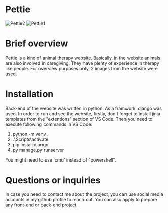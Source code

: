 # Pettie

![Pettie2](https://github.com/salahlisahil/pettie/assets/136335346/d684eacf-4b0f-446f-92af-a9e6b95fe9bd)
![Pettie1](https://github.com/salahlisahil/pettie/assets/136335346/951b81d6-58f5-42e0-b960-fb9017950420)

# Brief overview
Pettie is a kind of animal therapy website. Basically, in the website animals are also involved in caregiving. They have plenty of experience in therapy like people. For overview purposes only, 2 images from the website were used.

# Installation
Back-end of the website was written in python. As a framwork, django was used. In order to run and see the website, firstly, don't forget to install jinja templates from the "extentions" section of VS Code. Then you need to execute following commands in VS Code:
1) python -m venv .
2) .\Scripts\activate
3) pip install django
4) py manage.py runserver

You might need to use 'cmd' instead of "powershell".

# Questions or inquiries
In case you need to contact me about the project, you can use social media accounts in my github profile to reach out. You can also apply to prepare any front-end or back-end project. 
